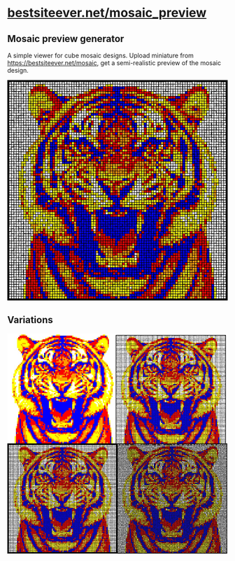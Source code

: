 # [bestsiteever.net/mosaic_preview](https://bestsiteever.net/mosaic_preview)
## Mosaic preview generator

A simple viewer for cube mosaic designs. Upload miniature from https://bestsiteever.net/mosaic, get a semi-realistic preview of the mosaic design.

![Tiger](img/tiger.jpg)

## Variations

![Overview](img/overview.jpg)

